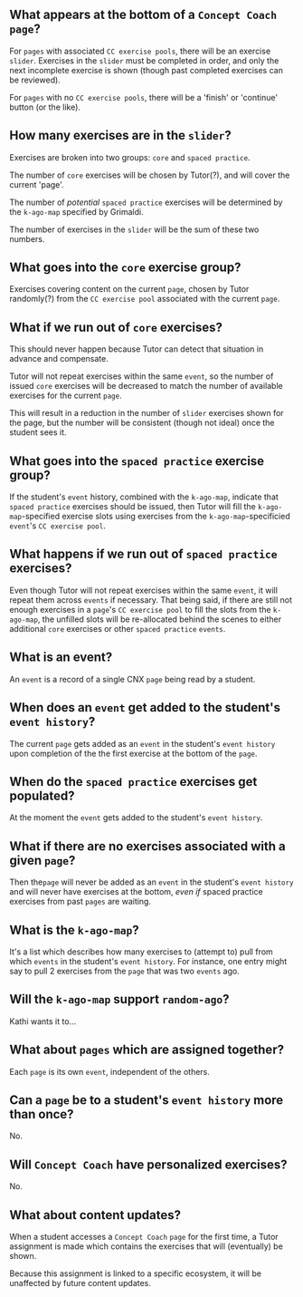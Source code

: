 ## What appears at the bottom of a `Concept Coach` `page`?

For `pages` with associated `CC exercise pools`,
there will be an exercise `slider`.
Exercises in the `slider`
must be completed in order,
and only the next incomplete exercise is shown
(though past completed exercises
can be reviewed).

For `pages` with no `CC exercise pools`,
there will be a 'finish' or 'continue' button
(or the like).

## How many exercises are in the `slider`?

Exercises are broken into two groups:
`core` and `spaced practice`.

The number of `core` exercises
will be chosen by Tutor(?),
and will cover the current 'page'.

The number of _potential_ `spaced practice` exercises
will be determined by the `k-ago-map`
specified by Grimaldi.

The number of exercises in the `slider`
will be the sum of these two numbers.

## What goes into the `core` exercise group?

Exercises covering content on the current `page`,
chosen by Tutor
randomly(?) from the `CC exercise pool`
associated with the current `page`.

## What if we run out of `core` exercises?

This should never happen
because Tutor can detect that situation
in advance and compensate.

Tutor will not repeat exercises
within the same `event`,
so the number of issued `core` exercises
will be decreased to match
the number of available exercises
for the current `page`.

This will result in a reduction
in the number of `slider` exercises
shown for the page,
but the number will be consistent
(though not ideal)
once the student sees it.

## What goes into the `spaced practice` exercise group?

If the student's `event` history,
combined with the `k-ago-map`,
indicate that `spaced practice` exercises
should be issued,
then Tutor will fill
the `k-ago-map`-specified exercise slots
using exercises
from the `k-ago-map`-specificied `event`'s
`CC exercise pool`.

## What happens if we run out of `spaced practice` exercises?

Even though Tutor will not repeat exercises
within the same `event`,
it will repeat them across `events`
if necessary.
That being said,
if there are still not enough exercises
in a `page`'s `CC exercise pool`
to fill the slots
from the `k-ago-map`,
the unfilled slots will be re-allocated
behind the scenes
to either additional `core` exercises
or other `spaced practice` `events`.

## What is an event?

An `event` is a record of a single CNX `page` being read by a student.

## When does an `event` get added to the student's `event history`?

The current `page`
gets added as an `event`
in the student's `event history`
upon completion of the the first exercise
at the bottom of the `page`.

## When do the `spaced practice` exercises get populated?

At the moment the `event`
gets added to the student's `event history`.

## What if there are no exercises associated with a given `page`?

Then the`page` will never be added as an `event` 
in the student's `event history`
and will never have exercises at the bottom,
_even if_ 
spaced practice exercises
from past `pages`
are waiting.

## What is the `k-ago-map`?

It's a list which describes
how many exercises to (attempt to) pull
from which `events` 
in the student's `event history`.
For instance,
one entry might say
to pull 2 exercises
from the `page` that was two `events` ago.

## Will the `k-ago-map` support `random-ago`?

Kathi wants it to...

## What about `pages` which are assigned together?

Each `page` is its own `event`, independent of the others.

## Can a `page` be to a student's `event history` more than once?

No.

## Will `Concept Coach` have personalized exercises?

No.

## What about content updates?

When a student accesses
a `Concept Coach` `page`
for the first time,
a Tutor assignment is made
which contains the exercises
that will (eventually) be shown.

Because this assignment
is linked to a specific ecosystem,
it will be unaffected
by future content updates.
